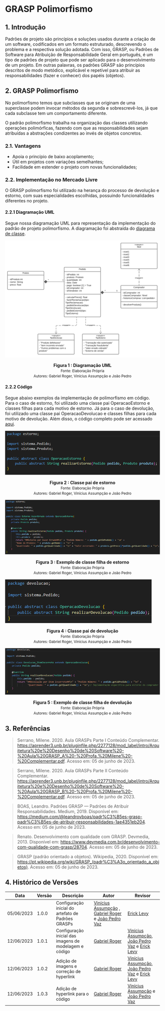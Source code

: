 # GRASP Polimorfismo

## 1. Introdução

Padrões de projeto são princípios e soluções usados durante a criação de um software, codificados em um formato estruturado, descrevendo o problema e a respectiva solução adotada. Com isso, GRASP, ou Padrões de Software para Atribuição de Responsabilidade Geral em português, é um tipo de padrões de projeto que pode ser aplicado para o desenvolvimento de um projeto. Em outras palavras, os padrões GRASP são princípios descritos de modo metódico, explicável e repetível para atribuir as responsabilidades (fazer e conhecer) dos papéis (objetos).


## 2. GRASP Polimorfismo

No polimorfismo temos que subclasses que se originam de uma superclasse podem invocar métodos da segunda e sobrescrevê-los, já que cada subclasse tem um comportamento diferente.

O padrão polimorfismo trabalha na organização das classes utilizando operações polimórficas, fazendo com que as responsabilidades sejam atribuídas a abstrações condizentes ao invés de objetos concretos. 
    
### 2.1. Vantagens
	
- Apoia o princípio de baixo acoplamento;
- Útil em projetos com variações semelhantes;
- Facilidade em estender o projeto com novas funcionalidades;

### 2.2. Implementação no Mercado Livre

O GRASP polimorfismo foi utilizado na herança do processo de devolução e estorno, com suas especialidades escolhidas, possuindo funcionalidades diferentes no projeto.

#### 2.2.1 Diagramação UML

Segue nossa diagramação UML para representação da implementação do padrão de projeto polimorfismo. A diagramação foi abstraída do [diagrama de classe](../../Modelagem/UMLEstaticos/DiagramaDeClasses.md).

![Diagramação UML](../../Assets/GRASP/Diagrama_Polimorfismo.png)

<figcaption align='center'>
    <b>Figura 1 : Diagramação UML</b>
    <br><small>Fonte: Elaboração Própria</small>
    <br><small>Autores: Gabriel Roger, Vinícius Assumpção e João Pedro</small>
</figcaption>

#### 2.2.2 Código

Segue abaixo exemplos da implementação de polimorfismo em código. Para o caso de estorno, foi utilizado uma classe pai OperacaoEstorno e classes filhas para cada motivo de estorno. Já para o caso de devolução, foi utilizado uma classe pai OperacaoDevolucao e classes filhas para cada motivo de devolução. Além disso, o código completo pode ser acessado [aqui](https://github.com/UnBArqDsw2023-1/2023.1_G3_ProjetoMercadoLivre/tree/main/docs/PadroesDeProjeto/GRASPs/Arquitetura/src).

![Classe pai estorno](../../Assets/GRASP/ClassePaiEstorno.png)

<figcaption align='center'>
    <b>Figura 2 : Classe pai de estorno</b>
    <br><small>Fonte: Elaboração Própria</small>
    <br><small>Autores: Gabriel Roger, Vinícius Assumpção e João Pedro</small>
</figcaption>

![Exemplo de classe filha estorno](../../Assets/GRASP/ClasseFilhaEstorno.png)

<figcaption align='center'>
    <b>Figura 3 : Exemplo de classe filha de estorno</b>
    <br><small>Fonte: Elaboração Própria</small>
    <br><small>Autores: Gabriel Roger, Vinícius Assumpção e João Pedro</small>
</figcaption>

![Classe pai devolução](../../Assets/GRASP/ClassePaiDevolucao.png)

<figcaption align='center'>
    <b>Figura 4 : Classe pai de devolução</b>
    <br><small>Fonte: Elaboração Própria</small>
    <br><small>Autores: Gabriel Roger, Vinícius Assumpção e João Pedro</small>
</figcaption>

![Exemplo de classe filha devolução](../../Assets/GRASP/ClasseFilhaDevolucao.png)

<figcaption align='center'>
    <b>Figura 5 : Exemplo de classe filha de devolução</b>
    <br><small>Fonte: Elaboração Própria</small>
    <br><small>Autores: Gabriel Roger, Vinícius Assumpção e João Pedro</small>
</figcaption>

## 3. Referências

> Serrano, Milene. 2020. Aula GRASPs Parte I Conteúdo Complementar.  https://aprender3.unb.br/pluginfile.php/2277128/mod_label/intro/Arquitetura%20e%20Desenho%20de%20Software%20-%20Aula%20GRASP_A%20-%20Profa.%20Milene%20-%20Complementar.pdf. Acesso em: 05 de junho de 2023.

> Serrano, Milene. 2020. Aula GRASPs Parte II Conteúdo Complementar.  https://aprender3.unb.br/pluginfile.php/2277128/mod_label/intro/Arquitetura%20e%20Desenho%20de%20Software%20-%20Aula%20GRASP_B%20-%20Profa.%20Milene%20-%20Complementar.pdf. Acesso em: 05 de junho de 2023.

> BOAS, Leandro. Padrões GRASP — Padrões de Atribuir Responsabilidades. Medium, 2019. Disponível em: <https://medium.com/@leandrovboas/padr%C3%B5es-grasp-padr%C3%B5es-de-atribuir-responsabilidades-1ae4351eb204>. Acesso em: 05 de junho de 2023.

> Renato. Desenvolvimento com qualidade com GRASP. Devmedia, 2013. Disponível em: <https://www.devmedia.com.br/desenvolvimento-com-qualidade-com-grasp/28704>. Acesso em: 05 de junho de 2023.

> GRASP (padrão orientado a objetos). Wikipedia, 2020. Disponível em: <https://pt.wikipedia.org/wiki/GRASP_(padr%C3%A3o_orientado_a_objetos)>. Acesso em: 05 de junho de 2023.


## 4. Histórico de Versões

|    Data    | Versão |            Descrição           |       Autor     |    Revisor    |
|  --------  |  ----  |            ----------          | --------------- |    -------    |
| 05/06/2023 | 1.0.0 |  Configuração inicial do artefato de Padrões GRASPs | [Vinícius Assumpção](https://github.com/viniman27) , [Gabriel Roger](https://github.com/GabrielRoger07) e [João Pedro Vaz](https://github.com/JoaoPedro0803) | [Erick Levy](https://github.com/Ericklevy) |
| 12/06/2023 | 1.0.1 | Configuração inicial das imagens de modelagem e código | [Gabriel Roger](https://github.com/GabrielRoger07) | [Vinícius Assumpção](https://github.com/viniman27), [João Pedro Vaz](https://github.com/JoaoPedro0803) e [Erick Levy](https://github.com/Ericklevy) |
| 12/06/2023 | 1.0.2 | Adição de imagens e correção de hyperlink | [Gabriel Roger](https://github.com/GabrielRoger07) | [Vinícius Assumpção](https://github.com/viniman27), [João Pedro Vaz](https://github.com/JoaoPedro0803) e [Erick Levy](https://github.com/Ericklevy) |
| 12/06/2023 | 1.0.3 | Adição de hyperlink para o código | [Gabriel Roger](https://github.com/GabrielRoger07) | [Vinícius Assumpção](https://github.com/viniman27) e [João Pedro Vaz](https://github.com/JoaoPedro0803) |

